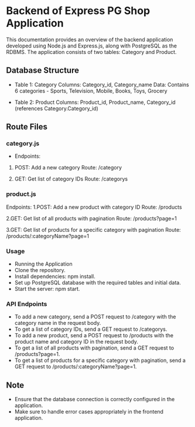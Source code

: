 # Backend of Express PG Shop Application 

This documentation provides an overview of the backend application developed using Node.js and Express.js, along with PostgreSQL as the RDBMS. The application consists of two tables: Category and Product.

## Database Structure
- Table 1: Category
Columns: Category_id, Category_name
Data: Contains 6 categories - Sports, Television, Mobile, Books, Toys, Grocery

- Table 2: Product
Columns: Product_id, Product_name, Category_id (references Category.Category_id)

## Route Files
### category.js

- Endpoints:
1. POST: Add a new category
Route: /category

2. GET: Get list of category IDs
Route: /categorys

### product.js
Endpoints:
1.POST: Add a new product with category ID
Route: /products

2.GET: Get list of all products with pagination
Route: /products?page=1

3.GET: Get list of products for a specific category with pagination
Route: /products/:categoryName?page=1

### Usage
- Running the Application
- Clone the repository.
- Install dependencies: npm install.
- Set up PostgreSQL database with the required tables and initial data.
- Start the server: npm start.
### API Endpoints
- To add a new category, send a POST request to /category with the category name in the request body.
- To get a list of category IDs, send a GET request to /categorys.
- To add a new product, send a POST request to /products with the product name and category ID in the request body.
- To get a list of all products with pagination, send a GET request to /products?page=1.
- To get a list of products for a specific category with pagination, send a GET request to /products/:categoryName?page=1.

## Note
- Ensure that the database connection is correctly configured in the application.
- Make sure to handle error cases appropriately in the frontend application.
